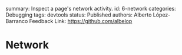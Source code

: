 summary: Inspect a page's network activity.
id: 6-network
categories: Debugging
tags: devtools
status: Published 
authors: Alberto López-Barranco
Feedback Link: https://github.com/albelop

# Network
<!-- ------------------------ -->
